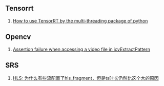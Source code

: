 
## Tensorrt

1. [How to use TensorRT by the multi-threading package of python][1]

## Opencv

1. [Assertion failure when accessing a video file in icvExtractPattern][2]


## SRS

1. [HLS: 为什么有些流配置了hls_fragment，但是ts时长仍然比这个大的原因][3]


[3]: https://github-wiki-see.page/m/ossrs/srs/wiki/v4_CN_DeliveryHLS
[2]: https://github.com/opencv/opencv/issues/17879
[1]: https://forums.developer.nvidia.com/t/how-to-use-tensorrt-by-the-multi-threading-package-of-python/123085
